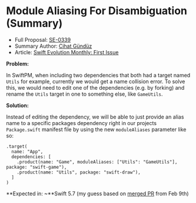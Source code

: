 # Module Aliasing For Disambiguation (Summary)

* Full Proposal: [SE-0339](https://github.com/apple/swift-evolution/blob/main/proposals/0339-module-aliasing-for-disambiguation.md)
* Summary Author: [Cihat Gündüz](https://fline.dev/about)
* Article: [Swift Evolution Monthly: First Issue](https://www.fline.dev/swift-evolution-monthly-first-issue/se-0339-module-aliasing-for-disambiguation)

**Problem:**

In SwiftPM, when including two dependencies that both had a target named `Utils` for example, currently we would get a name collision error. To solve this, we would need to edit one of the dependencies (e.g. by forking) and rename the `Utils` target in one to something else, like `GameUtils`.

**Solution:**

Instead of editing the dependency, we will be able to just provide an alias name to a specific packages dependency right in our projects `Package.swift` manifest file by using the new `moduleAliases` parameter like so:

```
.target(
  name: "App",
  dependencies: [
    .product(name: "Game", moduleAliases: ["Utils": "GameUtils"], package: "swift-game"),
    .product(name: "Utils", package: "swift-draw"),
  ]
)
```

**Expected in: ~**Swift 5.7 (my guess based on [merged PR](https://github.com/apple/swift-package-manager/pull/4023?ref=fline.dev) from Feb 9th)
